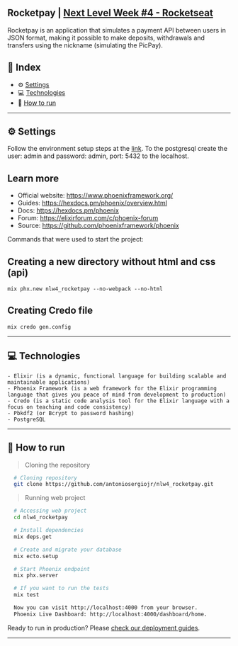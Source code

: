 ## Rocketpay | [Next Level Week #4 - Rocketseat](https://rocketseat.com.br/)

Rocketpay is an application that simulates a payment API between users in JSON format, making it possible to make deposits, withdrawals and transfers using the nickname (simulating the PicPay).

<!--![Código](./img/preview.png)-->

## 📌 Index
- ⚙ [Settings](#-settings)
- 💻 [Technologies](#-technologies)
- 🚀 [How to run](#-how-to-run)
---

## ⚙ Settings
  Follow the environment setup steps at the [link](https://www.notion.so/Configura-es-do-ambiente-Elixir-f823443de76840cbbcb8ab1db8aa4667).
  To the postgresql create the user: admin and password: admin, port: 5432 to the localhost.

## Learn more
  * Official website: https://www.phoenixframework.org/
  * Guides: https://hexdocs.pm/phoenix/overview.html
  * Docs: https://hexdocs.pm/phoenix
  * Forum: https://elixirforum.com/c/phoenix-forum
  * Source: https://github.com/phoenixframework/phoenix

  
  Commands that were used to start the project:
  ## Creating a new directory without html and css (api)
    mix phx.new nlw4_rocketpay --no-webpack --no-html
  ## Creating Credo file
    mix credo gen.config  
---

## 💻 Technologies
    - Elixir (is a dynamic, functional language for building scalable and maintainable applications)
    - Phoenix Framework (is a web framework for the Elixir programming language that gives you peace of mind from development to production)
    - Credo (is a static code analysis tool for the Elixir language with a focus on teaching and code consistency)
    - Pbkdf2 (or Bcrypt to password hashing)
    - PostgreSQL
---

## 🚀 How to run

  > Cloning the repository
  ```bash
    # Cloning repository
    git clone https://github.com/antoniosergiojr/nlw4_rocketpay.git
  ```

  > Running web project
  ```bash
    # Accessing web project
    cd nlw4_rocketpay

    # Install dependencies
    mix deps.get

    # Create and migrate your database
    mix ecto.setup

    # Start Phoenix endpoint
    mix phx.server

    # If you want to run the tests
    mix test

    Now you can visit http://localhost:4000 from your browser.
    Phoenix Live Dashboard: http://localhost:4000/dashboard/home.
 ```
  Ready to run in production? 
  Please [check our deployment guides](https://hexdocs.pm/phoenix/deployment.html).
    
---



